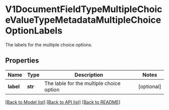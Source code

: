 # V1DocumentFieldTypeMultipleChoiceValueTypeMetadataMultipleChoiceOptionLabels

The labels for the multiple choice options.
## Properties
Name | Type | Description | Notes
------------ | ------------- | ------------- | -------------
**label** | **str** | The lable for the multiple choice option | [optional] 

[[Back to Model list]](../README.md#documentation-for-models) [[Back to API list]](../README.md#documentation-for-api-endpoints) [[Back to README]](../README.md)


